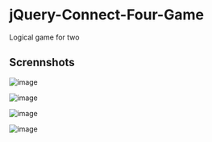 # jQuery-Connect-Four-Game

Logical game for two

Scrennshots
------------------------------------------------------------------

![image](https://github.com/VelkovIv/jQuery-Connect-Four-Game/assets/114020789/cac36ec5-17af-43ac-97d4-1afaa257029b)

![image](https://github.com/VelkovIv/jQuery-Connect-Four-Game/assets/114020789/a4bd14a1-0acc-412d-bd7c-cd44823b44e8)

![image](https://github.com/VelkovIv/jQuery-Connect-Four-Game/assets/114020789/b14a4877-47c2-4f5b-8c58-f32d42e09a28)

![image](https://github.com/VelkovIv/jQuery-Connect-Four-Game/assets/114020789/3b1cba08-6a3e-49b5-911a-8785b187bd33)

